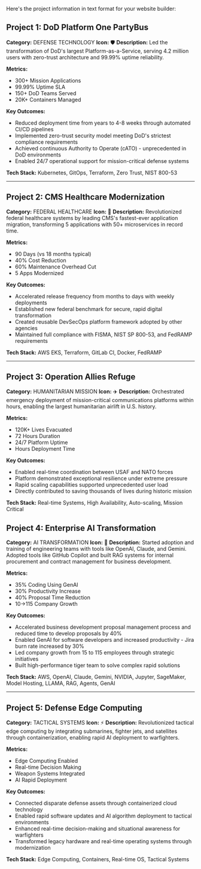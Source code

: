 Here's the project information in text format for your website builder:

## Project 1: DoD Platform One PartyBus
**Category:** DEFENSE TECHNOLOGY
**Icon:** 🛡️
**Description:** Led the transformation of DoD's largest Platform-as-a-Service, serving 4.2 million users with zero-trust architecture and 99.99% uptime reliability.

**Metrics:**
- 300+ Mission Applications
- 99.99% Uptime SLA  
- 150+ DoD Teams Served
- 20K+ Containers Managed

**Key Outcomes:**
- Reduced deployment time from years to 4-8 weeks through automated CI/CD pipelines
- Implemented zero-trust security model meeting DoD's strictest compliance requirements
- Achieved continuous Authority to Operate (cATO) - unprecedented in DoD environments
- Enabled 24/7 operational support for mission-critical defense systems

**Tech Stack:** Kubernetes, GitOps, Terraform, Zero Trust, NIST 800-53

---

## Project 2: CMS Healthcare Modernization
**Category:** FEDERAL HEALTHCARE
**Icon:** 🏥
**Description:** Revolutionized federal healthcare systems by leading CMS's fastest-ever application migration, transforming 5 applications with 50+ microservices in record time.

**Metrics:**
- 90 Days (vs 18 months typical)
- 40% Cost Reduction
- 60% Maintenance Overhead Cut
- 5 Apps Modernized

**Key Outcomes:**
- Accelerated release frequency from months to days with weekly deployments
- Established new federal benchmark for secure, rapid digital transformation
- Created reusable DevSecOps platform framework adopted by other agencies
- Maintained full compliance with FISMA, NIST SP 800-53, and FedRAMP requirements

**Tech Stack:** AWS EKS, Terraform, GitLab CI, Docker, FedRAMP

---

## Project 3: Operation Allies Refuge
**Category:** HUMANITARIAN MISSION
**Icon:** ✈️
**Description:** Orchestrated emergency deployment of mission-critical communications platforms within hours, enabling the largest humanitarian airlift in U.S. history.

**Metrics:**
- 120K+ Lives Evacuated
- 72 Hours Duration
- 24/7 Platform Uptime
- Hours Deployment Time

**Key Outcomes:**
- Enabled real-time coordination between USAF and NATO forces
- Platform demonstrated exceptional resilience under extreme pressure
- Rapid scaling capabilities supported unprecedented user load
- Directly contributed to saving thousands of lives during historic mission

**Tech Stack:** Real-time Systems, High Availability, Auto-scaling, Mission Critical


## Project 4: Enterprise AI Transformation
**Category:** AI TRANSFORMATION
**Icon:** 🤖
**Description:** Started adoption and training of engineering teams with tools like OpenAI, Claude, and Gemini. Adopted tools like GitHub Copilot and built RAG systems for internal procurement and contract management for business development.

**Metrics:**
- 35% Coding Using GenAI
- 30% Productivity Increase
- 40% Proposal Time Reduction
- 10→115 Company Growth

**Key Outcomes:**
- Accelerated business development proposal management process and reduced time to develop proposals by 40%
- Enabled GenAI for software developers and increased productivity - Jira burn rate increased by 30%
- Led company growth from 15 to 115 employees through strategic initiatives
- Built high-performance tiger team to solve complex rapid solutions

**Tech Stack:** AWS, OpenAI, Claude, Gemini, NVIDIA, Jupyter, SageMaker, Model Hosting, LLAMA, RAG, Agents, GenAI

---

## Project 5: Defense Edge Computing
**Category:** TACTICAL SYSTEMS
**Icon:** ⚡
**Description:** Revolutionized tactical edge computing by integrating submarines, fighter jets, and satellites through containerization, enabling rapid AI deployment to warfighters.

**Metrics:**
- Edge Computing Enabled
- Real-time Decision Making
- Weapon Systems Integrated
- AI Rapid Deployment

**Key Outcomes:**
- Connected disparate defense assets through containerized cloud technology
- Enabled rapid software updates and AI algorithm deployment to tactical environments
- Enhanced real-time decision-making and situational awareness for warfighters
- Transformed legacy hardware and real-time operating systems through modernization

**Tech Stack:** Edge Computing, Containers, Real-time OS, Tactical Systems